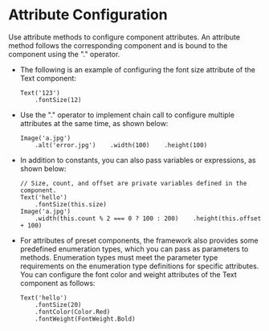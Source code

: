 # Attribute Configuration


Use attribute methods to configure component attributes. An attribute method follows the corresponding component and is bound to the component using the "." operator.


- The following is an example of configuring the font size attribute of the Text component:
    
  ```
  Text('123')
      .fontSize(12)
  ```


- Use the "." operator to implement chain call to configure multiple attributes at the same time, as shown below:
    
  ```
  Image('a.jpg')
      .alt('error.jpg')    .width(100)    .height(100)
  ```


- In addition to constants, you can also pass variables or expressions, as shown below:
    
  ```
  // Size, count, and offset are private variables defined in the component.
  Text('hello')
      .fontSize(this.size)
  Image('a.jpg')
      .width(this.count % 2 === 0 ? 100 : 200)    .height(this.offset + 100)
  ```


- For attributes of preset components, the framework also provides some predefined enumeration types, which you can pass as parameters to methods. Enumeration types must meet the parameter type requirements on the enumeration type definitions for specific attributes. You can configure the font color and weight attributes of the Text component as follows:
    
  ```
  Text('hello')
      .fontSize(20)
      .fontColor(Color.Red)
      .fontWeight(FontWeight.Bold)
  ```
